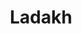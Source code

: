 ---
title: Ladakh
excerpt: ""
thumbnail: /assets/img/ladakh/ladakh_thumbnail.jpg
featured_image: /assets/img/ladakh/ladakh.jpg
categories:
    - travel
tags:
    - featured
---